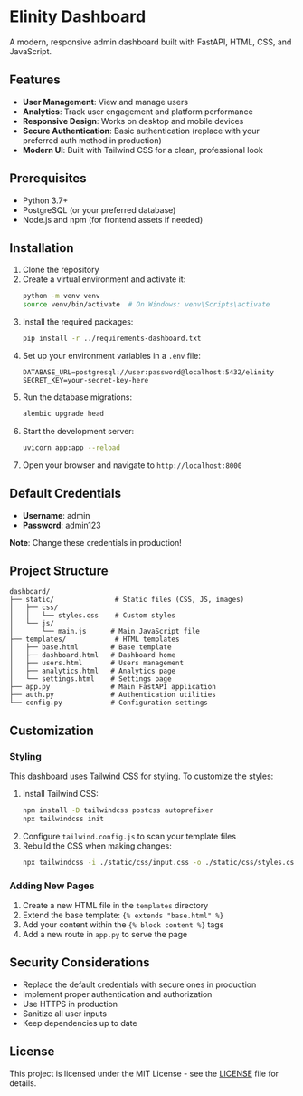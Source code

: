 # Elinity Dashboard

A modern, responsive admin dashboard built with FastAPI, HTML, CSS, and JavaScript.

## Features

- **User Management**: View and manage users
- **Analytics**: Track user engagement and platform performance
- **Responsive Design**: Works on desktop and mobile devices
- **Secure Authentication**: Basic authentication (replace with your preferred auth method in production)
- **Modern UI**: Built with Tailwind CSS for a clean, professional look

## Prerequisites

- Python 3.7+
- PostgreSQL (or your preferred database)
- Node.js and npm (for frontend assets if needed)

## Installation

1. Clone the repository
2. Create a virtual environment and activate it:
   ```bash
   python -m venv venv
   source venv/bin/activate  # On Windows: venv\Scripts\activate
   ```
3. Install the required packages:
   ```bash
   pip install -r ../requirements-dashboard.txt
   ```
4. Set up your environment variables in a `.env` file:
   ```
   DATABASE_URL=postgresql://user:password@localhost:5432/elinity
   SECRET_KEY=your-secret-key-here
   ```
5. Run the database migrations:
   ```bash
   alembic upgrade head
   ```
6. Start the development server:
   ```bash
   uvicorn app:app --reload
   ```
7. Open your browser and navigate to `http://localhost:8000`

## Default Credentials

- **Username**: admin
- **Password**: admin123

**Note**: Change these credentials in production!

## Project Structure

```
dashboard/
├── static/               # Static files (CSS, JS, images)
│   ├── css/
│   │   └── styles.css    # Custom styles
│   └── js/
│       └── main.js      # Main JavaScript file
├── templates/            # HTML templates
│   ├── base.html        # Base template
│   ├── dashboard.html   # Dashboard home
│   ├── users.html       # Users management
│   ├── analytics.html   # Analytics page
│   └── settings.html    # Settings page
├── app.py               # Main FastAPI application
├── auth.py              # Authentication utilities
└── config.py            # Configuration settings
```

## Customization

### Styling

This dashboard uses Tailwind CSS for styling. To customize the styles:

1. Install Tailwind CSS:
   ```bash
   npm install -D tailwindcss postcss autoprefixer
   npx tailwindcss init
   ```
2. Configure `tailwind.config.js` to scan your template files
3. Rebuild the CSS when making changes:
   ```bash
   npx tailwindcss -i ./static/css/input.css -o ./static/css/styles.css --watch
   ```

### Adding New Pages

1. Create a new HTML file in the `templates` directory
2. Extend the base template: `{% extends "base.html" %}`
3. Add your content within the `{% block content %}` tags
4. Add a new route in `app.py` to serve the page

## Security Considerations

- Replace the default credentials with secure ones in production
- Implement proper authentication and authorization
- Use HTTPS in production
- Sanitize all user inputs
- Keep dependencies up to date

## License

This project is licensed under the MIT License - see the [LICENSE](LICENSE) file for details.
